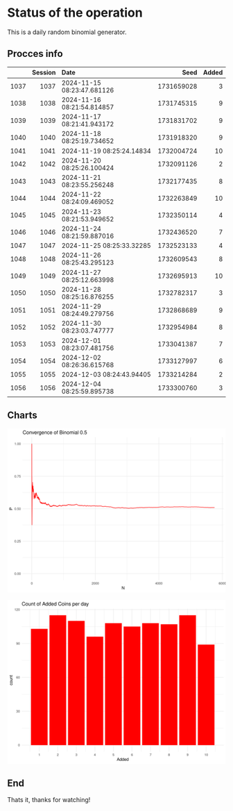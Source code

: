 # Status of the operation
  
  This is a daily random binomial generator.
  
## Procces info

|     | Session|Date                       |       Seed| Added|
|:----|-------:|:--------------------------|----------:|-----:|
|1037 |    1037|2024-11-15 08:23:47.681126 | 1731659028|     3|
|1038 |    1038|2024-11-16 08:21:54.814857 | 1731745315|     9|
|1039 |    1039|2024-11-17 08:21:41.943172 | 1731831702|     9|
|1040 |    1040|2024-11-18 08:25:19.734652 | 1731918320|     9|
|1041 |    1041|2024-11-19 08:25:24.14834  | 1732004724|    10|
|1042 |    1042|2024-11-20 08:25:26.100424 | 1732091126|     2|
|1043 |    1043|2024-11-21 08:23:55.256248 | 1732177435|     8|
|1044 |    1044|2024-11-22 08:24:09.469052 | 1732263849|    10|
|1045 |    1045|2024-11-23 08:21:53.949652 | 1732350114|     4|
|1046 |    1046|2024-11-24 08:21:59.887016 | 1732436520|     7|
|1047 |    1047|2024-11-25 08:25:33.32285  | 1732523133|     4|
|1048 |    1048|2024-11-26 08:25:43.295123 | 1732609543|     8|
|1049 |    1049|2024-11-27 08:25:12.663998 | 1732695913|    10|
|1050 |    1050|2024-11-28 08:25:16.876255 | 1732782317|     3|
|1051 |    1051|2024-11-29 08:24:49.279756 | 1732868689|     9|
|1052 |    1052|2024-11-30 08:23:03.747777 | 1732954984|     8|
|1053 |    1053|2024-12-01 08:23:07.481756 | 1733041387|     7|
|1054 |    1054|2024-12-02 08:26:36.615768 | 1733127997|     6|
|1055 |    1055|2024-12-03 08:24:43.94405  | 1733214284|     2|
|1056 |    1056|2024-12-04 08:25:59.895738 | 1733300760|     3|

## Charts 

![](charts/plot1.png)

![](charts/plot2.png)

## End

Thats it, thanks for watching!
